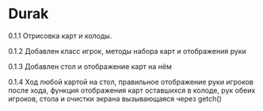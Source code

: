 ﻿# Durak
0.1.1
Отрисовка карт и колоды.

0.1.2 Добавлен класс игрок, методы набора карт и отображения руки

0.1.3 Добавлен стол и отображение карт на нём

0.1.4 Ход любой картой на стол, правильное отображение руки игроков после хода, функция отображения карт оставшихся в колоде, рук обеих игроков, стола и очистки экрана вызывающаяся через getch()